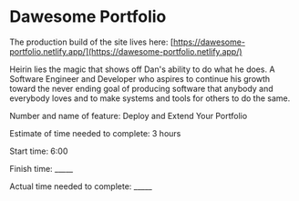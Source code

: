 # Dawesome Portfolio

The production build of the site lives here: [https://dawesome-portfolio.netlify.app/](https://dawesome-portfolio.netlify.app/)

Heirin lies the magic that shows off Dan's ability to do what he does.  A Software Engineer and Developer who aspires to continue his growth toward the never ending goal of producing software that anybody and everybody loves and to make systems and tools for others to do the same.

Number and name of feature: Deploy and Extend Your Portfolio

Estimate of time needed to complete: 3 hours  

Start time: 6:00

Finish time: _____

Actual time needed to complete: _____

